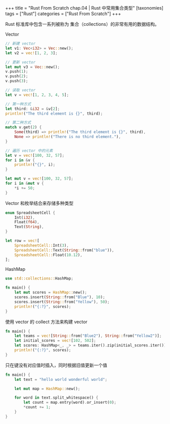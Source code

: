 +++
title = "Rust From Scratch chap.04 | Rust 中常用集合类型"
[taxonomies]
tags = ["Rust"]
categories = ["Rust From Scratch"]
+++

Rust 标准库中包含一系列被称为 集合（collections）的非常有用的数据结构。

Vector
```rust
// 新建 vector
let v1: Vec<i32> = Vec::new();
let v2 = vec![1, 2, 3];

// 更新 vector
let mut v3 = Vec::new();
v.push(1);
v.push(2);
v.push(3);

// 读取 vector
let v = vec![1, 2, 3, 4, 5];

// 第一种方式
let third: &i32 = &v[2];
println!("The third element is {}", third);

// 第二种方式
match v.get(2) {
    Some(third) => println!("The third element is {}", third),
    None => println!("There is no third element."),
}

// 遍历 vector 中的元素
let v = vec![100, 32, 57];
for i in &v {
    println!("{}", i);
}

let mut v = vec![100, 32, 57];
for i in &mut v {
    *i += 50;
}
```

Vector 和枚举结合来存储多种类型
```rust
enum SpreadsheetCell {
    Int(i32),
    Float(f64),
    Text(String),
}

let row = vec![
    SpreadsheetCell::Int(3),
    SpreadsheetCell::Text(String::from("blue")),
    SpreadsheetCell::Float(10.12),
];
```

HashMap
```rust
use std::collections::HashMap;

fn main() {
    let mut scores = HashMap::new();
    scores.insert(String::from("Blue"), 10);
    scores.insert(String::from("Yellow"), 50);
    println!("{:?}", scores);
}
```

使用 vector 的 collect 方法来构建 vector
```rust
fn main() {
    let teams = vec![String::from("Blue2"), String::from("Yellow2")];
    let initial_scores = vec![102, 502];
    let scores: HashMap<_, _> = teams.iter().zip(initial_scores.iter()).collect();
    println!("{:?}", scores);
}
```

只在键没有对应值时插入，同时根据旧值更新一个值
```rust
fn main() {
    let text = "hello world wonderful world";

    let mut map = HashMap::new();

    for word in text.split_whitespace() {
        let count = map.entry(word).or_insert(0);
        *count += 1;
    }
}
```

